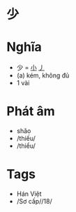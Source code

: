 # 少

# Nghĩa
* 少 = [小](小.md) [丿](丿.md)
* (a) kém, không đủ
* 1 vài

# Phát âm
* shǎo
*  /thiếu/
*  /thiểu/

# Tags
* Hán Việt
*  /Sơ cấp//18/

<script>window.HANZI_FIELD='少';</script>

